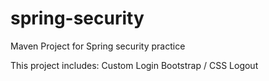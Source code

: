 # spring-security
Maven Project for Spring security practice

This project includes:
Custom Login
Bootstrap / CSS
Logout


